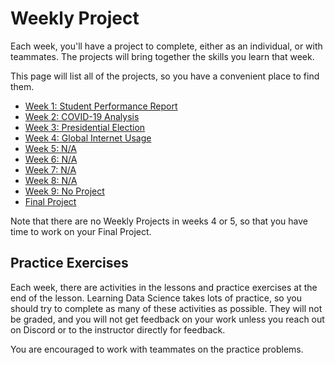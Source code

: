 # Weekly Project

Each week, you'll have a project to complete, either as an individual, or with 
teammates. The projects will bring together the skills you learn that week.

This page will list all of the projects, so you have a convenient place to find them.

* [Week 1: Student Performance Report]()
* [Week 2: COVID-19 Analysis]()
* [Week 3: Presidential Election]()
* [Week 4: Global Internet Usage]()
* [Week 5: N/A]()
* [Week 6: N/A]()
* [Week 7: N/A]()
* [Week 8: N/A]()
* [Week 9: No Project]()
* [Final Project](final-project.md)

Note that there are no Weekly Projects in weeks 4 or 5, so that you have time to
work on your Final Project.

## Practice Exercises

Each week, there are activities in the lessons and practice exercises at the end
of the lesson. Learning Data Science takes lots of practice, so you should
try to complete as many of these activities as possible. They will not be
graded, and you will not get feedback on your work unless you reach out on
Discord or to the instructor directly for feedback.

You are encouraged to work with teammates on the practice problems. 


